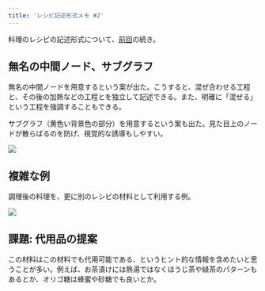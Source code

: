 ```yaml
---
title: 'レシピ記述形式メモ #2'
---
```

料理のレシピの記述形式について、[前回](https://r7kamura.com/articles/2022-05-13-mermaid-recipe-memo)の続き。

無名の中間ノード、サブグラフ
--------------

無名の中間ノードを用意するという案が出た。こうすると、混ぜ合わせる工程と、その後の加熱などの工程とを独立して記述できる。また、明確に「混ぜる」という工程を強調することもできる。

サブグラフ（黄色い背景色の部分）を用意するという案も出た。見た目上のノードが散らばるのを防げ、視覚的な誘導もしやすい。

![](https://lh3.googleusercontent.com/67Rc5dMa7CYUvcv91W7JMXd5shBx2QF5z8YZAlJHnKlG5etUCTmfTp5GOus6gGoj-ngK9ZPH6UlLOhW9OjWzjRqo887KuRja1b8tGfaLeydK2JnsP98ej5bdNnXyFL76SJfKe2_arBDPwpxGyFIlOA)

複雑な例
----

調理後の料理を、更に別のレシピの材料として利用する例。

![](https://lh4.googleusercontent.com/bwE7ryROZdOnfuZ8YvhTgKoqPf8XU-pq85Cq1dAbtYMhXqnYhhGH3btYhsnGuKqeSSStvHhjjPvvUKDGs62aJKtYJUawTNxtdQD-wQv8P7FlVQdXoZQWrNq647wsP5AopgSAealG8wMe7yo2iUfvnA)

課題: 代用品の提案
----------

この材料はこの材料でも代用可能である、というヒント的な情報を含めたいと思うことが多い。例えば、お茶漬けには熱湯ではなくほうじ茶や緑茶のパターンもあるとか、オリゴ糖は蜂蜜や砂糖でも良いとか。
